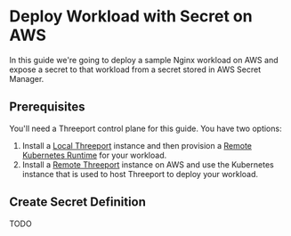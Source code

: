 # Deploy Workload with Secret on AWS

In this guide we're going to deploy a sample Nginx workload on AWS and expose a
secret to that workload from a secret stored in AWS Secret Manager.

## Prerequisites

You'll need a Threeport control plane for this guide.  You have two options:

1. Install a [Local Threeport](../install/install-threeport-local.md) instance and
   then provision a [Remote Kubernetes
   Runtime](../kubernetes-runtime/remote-kubernetes-runtime.md) for your workload.
1. Install a [Remote Threeport](../install/install-threeport-aws.md) instance
   on AWS and use the Kubernetes instance that is used to host Threeport to deploy
   your workload.

## Create Secret Definition

TODO

